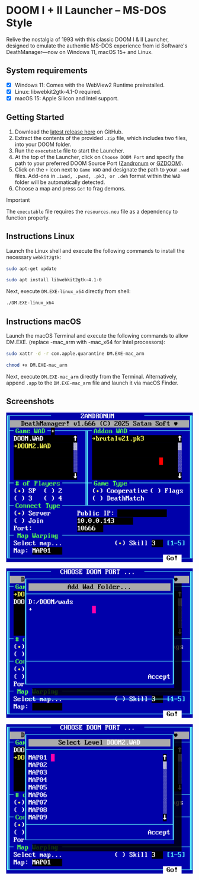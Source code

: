# DOOM I + II Launcher – MS-DOS Style
Relive the nostalgia of 1993 with this classic DOOM I & II Launcher, designed to emulate the authentic MS-DOS experience from id Software's DeathManager—now on Windows 11, macOS 15+ and Linux.

## System requirements
- [x] Windows 11: Comes with the WebView2 Runtime preinstalled.
- [x] Linux: libwebkit2gtk-4.1-0 required.
- [x] macOS 15: Apple Silicon and Intel support.

## Getting Started
1. Download the [latest release here](https://github.com/schnalz-digital/deathmanager/releases/latest) on GitHub.
2. Extract the contents of the provided `.zip` file, which includes two files, into your DOOM folder.
3. Run the `executable` file to start the Launcher.
4. At the top of the Launcher, click on `Choose DOOM Port` and specify the path to your preferred DOOM Source Port ([Zandronum](https://zandronum.com/download) or [GZDOOM](https://zdoom.org/downloads)).
5. Click on the `+` icon next to `Game WAD` and designate the path to your `.wad` files. Add-ons in `.iwad, .pwad, .pk3, or .deh` format within the `WAD` folder will be automatically detected.
6. Choose a map and press `Go!` to frag demons.

> [!IMPORTANT]
> The `executable` file requires the `resources.neu` file as a dependency to function properly.

## Instructions Linux
Launch the Linux shell and execute the following commands to install the necessary `webkit2gtk`:
```bash
sudo apt-get update
```
```bash
sudo apt install libwebkit2gtk-4.1-0
```
Next, execute `DM.EXE-linux_x64` directly from shell:
```bash
./DM.EXE-linux_x64
```

## Instructions macOS
Launch the macOS Terminal and execute the following commands to allow DM.EXE. (replace -mac_arm with -mac_x64 for Intel processors):
```bash
sudo xattr -d -r com.apple.quarantine DM.EXE-mac_arm
```
```bash
chmod +x DM.EXE-mac_arm
```
Next, execute `DM.EXE-mac_arm` directly from the Terminal. Alternatively, append `.app` to the `DM.EXE-mac_arm` file and launch it via macOS Finder.

## Screenshots
![DeathLauncher - UI](https://raw.githubusercontent.com/schnalz-digital/deathmanager/refs/heads/main/screenshot1.png)


![DeathLauncher - Adding WADs folder](https://raw.githubusercontent.com/schnalz-digital/deathmanager/refs/heads/main/screenshot2.png)


![DeathLauncher - Choosing a Map](https://raw.githubusercontent.com/schnalz-digital/deathmanager/refs/heads/main/screenshot3.png)
